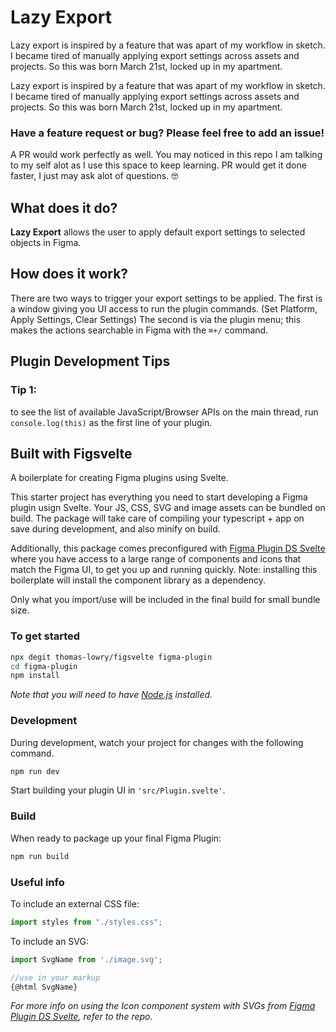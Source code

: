 # Lazy Export

Lazy export is inspired by a feature that was apart of my workflow in sketch. I became tired of manually applying export settings across assets and projects. So this was born March 21st, locked up in my apartment.


Lazy export is inspired by a feature that was apart of my workflow in sketch. I became tired of manually applying export settings across assets and projects. So this was born March 21st, locked up in my apartment.

### Have a feature request or bug? Please feel free to add an issue!
A PR would work perfectly as well. You may noticed in this repo I am talking to my self alot as I use this space to keep learning. PR would get it done faster, I just may ask alot of questions. 🤓 


## What does it do?

**Lazy Export** allows the user to apply default export settings to selected objects in Figma.

## How does it work?

There are two ways to trigger your export settings to be applied. The first is a window giving you UI access to run the plugin commands. (Set Platform, Apply Settings, Clear Settings)
The second is via the plugin menu; this makes the actions searchable in Figma with the `⌘+/` command.

## Plugin Development Tips

### Tip 1:

to see the list of available JavaScript/Browser APIs on the main thread, run `console.log(this)` as the first line of your plugin.

## Built with Figsvelte

A boilerplate for creating Figma plugins using Svelte.

This starter project has everything you need to start developing a Figma plugin usign Svelte. Your JS, CSS, SVG and image assets can be bundled on build. The package will take care of compiling your typescript + app on save during development, and also minify on build.

Additionally, this package comes preconfigured with [Figma Plugin DS Svelte](https://github.com/thomas-lowry/figma-plugin-ds-svelte) where you have access to a large range of components and icons that match the Figma UI, to get you up and running quickly. Note: installing this boilerplate will install the component library as a dependency.

Only what you import/use will be included in the final build for small bundle size.

### To get started

```bash
npx degit thomas-lowry/figsvelte figma-plugin
cd figma-plugin
npm install
```

_Note that you will need to have [Node.js](https://nodejs.org/) installed._

### Development

During development, watch your project for changes with the following command.

```bash
npm run dev
```

Start building your plugin UI in `'src/Plugin.svelte'`.

### Build

When ready to package up your final Figma Plugin:

```bash
npm run build
```

### Useful info

To include an external CSS file:

```javascript
import styles from "./styles.css";
```

To include an SVG:

```javascript
import SvgName from './image.svg';

//use in your markup
{@html SvgName}
```

_For more info on using the Icon component system with SVGs from [Figma Plugin DS Svelte](https://github.com/thomas-lowry/figma-plugin-ds-svelte), refer to the repo._
